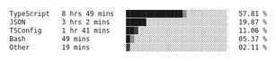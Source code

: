<!--START_SECTION:waka-->

```txt
TypeScript   8 hrs 49 mins   ██████████████▒░░░░░░░░░░   57.81 %
JSON         3 hrs 2 mins    █████░░░░░░░░░░░░░░░░░░░░   19.87 %
TSConfig     1 hr 41 mins    ██▓░░░░░░░░░░░░░░░░░░░░░░   11.06 %
Bash         49 mins         █▒░░░░░░░░░░░░░░░░░░░░░░░   05.37 %
Other        19 mins         ▓░░░░░░░░░░░░░░░░░░░░░░░░   02.11 %
```

<!--END_SECTION:waka-->